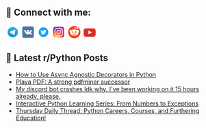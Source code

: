 ## 🔎 Connect with me:
[<img src="https://github.com/bullbesh/bullbesh/blob/main/images/Telegram.png" width="32" height="32" />](https://t.me/bullbesh)
[<img src="https://github.com/bullbesh/bullbesh/blob/main/images/VK.png" width="32" height="32" />](https://vk.com/bullbesh)
[<img src="https://github.com/bullbesh/bullbesh/blob/main/images/Twitter.png" width="32" height="32" />](https://twitter.com/bullbesh1)
[<img src="https://github.com/bullbesh/bullbesh/blob/main/images/Instagram.png" width="32" height="32" />](https://www.instagram.com/bullbesh)
[<img src="https://github.com/bullbesh/bullbesh/blob/main/images/Reddit.png" width="32" height="32" />](https://www.reddit.com/user/bullbesh)
[<img src="https://github.com/bullbesh/bullbesh/blob/main/images/YouTube.png" width="32" height="32" />](https://www.youtube.com/channel/UCtfjRs6uzgq5mfm8S06WTcg)

## 📕 Latest r/Python Posts
<!-- BLOG-POST-LIST:START -->
- [How to Use Async Agnostic Decorators in Python](https://www.reddit.com/r/Python/comments/1jfpt7q/how_to_use_async_agnostic_decorators_in_python/)
- [Playa PDF: A strong pdfminer successor](https://www.reddit.com/r/Python/comments/1jfk466/playa_pdf_a_strong_pdfminer_successor/)
- [My discord bot crashes Idk why. I&#39;ve been working on it 15 hours already, please.](https://www.reddit.com/r/Python/comments/1jfk16j/my_discord_bot_crashes_idk_why_ive_been_working/)
- [Interactive Python Learning Series: From Numbers to Exceptions](https://www.reddit.com/r/Python/comments/1jfjmf3/interactive_python_learning_series_from_numbers/)
- [Thursday Daily Thread: Python Careers, Courses, and Furthering Education!](https://www.reddit.com/r/Python/comments/1jfbrhk/thursday_daily_thread_python_careers_courses_and/)
<!-- BLOG-POST-LIST:END -->
